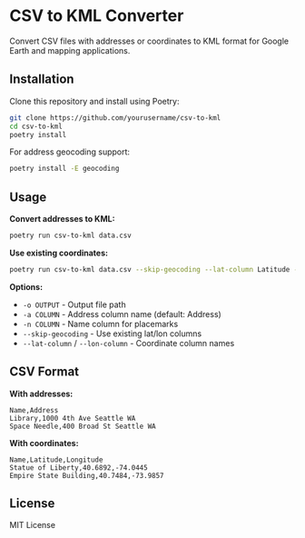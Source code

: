 # CSV to KML Converter

Convert CSV files with addresses or coordinates to KML format for Google Earth and mapping applications.

## Installation

Clone this repository and install using Poetry:

```bash
git clone https://github.com/yourusername/csv-to-kml
cd csv-to-kml
poetry install
```

For address geocoding support:
```bash
poetry install -E geocoding
```

## Usage

**Convert addresses to KML:**
```bash
poetry run csv-to-kml data.csv
```

**Use existing coordinates:**
```bash
poetry run csv-to-kml data.csv --skip-geocoding --lat-column Latitude --lon-column Longitude
```

**Options:**
- `-o OUTPUT` - Output file path
- `-a COLUMN` - Address column name (default: Address)
- `-n COLUMN` - Name column for placemarks
- `--skip-geocoding` - Use existing lat/lon columns
- `--lat-column` / `--lon-column` - Coordinate column names

## CSV Format

**With addresses:**
```csv
Name,Address
Library,1000 4th Ave Seattle WA
Space Needle,400 Broad St Seattle WA
```

**With coordinates:**
```csv
Name,Latitude,Longitude
Statue of Liberty,40.6892,-74.0445
Empire State Building,40.7484,-73.9857
```

## License

MIT License
